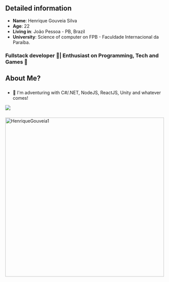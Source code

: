 ## Detailed information

* **Name**: Henrique Gouveia Silva
* **Age**: 22
* **Living in**: João Pessoa - PB, Brazil
* **University**: Science of computer on FPB - Faculdade Internacional da Paraíba.

### Fullstack developer 🔋| Enthusiast on Programming, Tech and Games 👾

## About Me?

##### 
* 🤖 I'm adventuring with C#/.NET, NodeJS, ReactJS, Unity and whatever comes!
<div>
    <a target='_blank' href="https://www.linkedin.com/in/henrique-gouveia-silva/">
        <img src="https://img.shields.io/badge/LinkedIn-0077B5?style=for-the-badge&logo=linkedin&logoColor=white">
    </a>
</div> 

#####
<img align="center" width=500 src="https://github-readme-stats.vercel.app/api/top-langs/?username=HenriqueGouveia1&count_private=true&theme=radical" alt="HenriqueGouveia1" >
